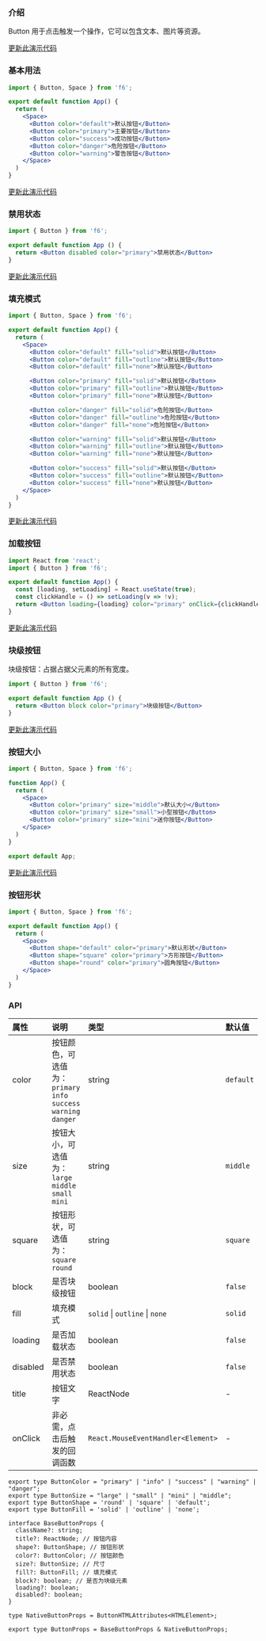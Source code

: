 <div class="block-panel">

<h3>介绍</h3>

Button 用于点击触发一个操作，它可以包含文本、图片等资源。


</div>
<div class="block-panel">
        <a class="to-github-link" target="_blank" href=https://github.com/Webang/f6/tree/master/packages/f6/packages/button/demo/basic.md>更新此演示代码</a>
        <h3>基本用法</h3>

```jsx
import { Button, Space } from 'f6';

export default function App() {
  return (
    <Space>
      <Button color="default">默认按钮</Button>
      <Button color="primary">主要按钮</Button>
      <Button color="success">成功按钮</Button>
      <Button color="danger">危险按钮</Button>
      <Button color="warning">警告按钮</Button>
    </Space>
  )
}
```
</div>

<div class="block-panel">
        <a class="to-github-link" target="_blank" href=https://github.com/Webang/f6/tree/master/packages/f6/packages/button/demo/disabled.md>更新此演示代码</a>
        <h3>禁用状态</h3>

```jsx
import { Button } from 'f6';

export default function App () {
  return <Button disabled color="primary">禁用状态</Button>
}
```
</div>

<div class="block-panel">
        <a class="to-github-link" target="_blank" href=https://github.com/Webang/f6/tree/master/packages/f6/packages/button/demo/fill.md>更新此演示代码</a>
        <h3>填充模式</h3>

```jsx
import { Button, Space } from 'f6';

export default function App() {
  return (
    <Space>
      <Button color="default" fill="solid">默认按钮</Button>
      <Button color="default" fill="outline">默认按钮</Button>
      <Button color="default" fill="none">默认按钮</Button>

      <Button color="primary" fill="solid">默认按钮</Button>
      <Button color="primary" fill="outline">默认按钮</Button>
      <Button color="primary" fill="none">默认按钮</Button>

      <Button color="danger" fill="solid">危险按钮</Button>
      <Button color="danger" fill="outline">危险按钮</Button>
      <Button color="danger" fill="none">危险按钮</Button>

      <Button color="warning" fill="solid">默认按钮</Button>
      <Button color="warning" fill="outline">默认按钮</Button>
      <Button color="warning" fill="none">默认按钮</Button>

      <Button color="success" fill="solid">默认按钮</Button>
      <Button color="success" fill="outline">默认按钮</Button>
      <Button color="success" fill="none">默认按钮</Button>
    </Space>
  )
}
```
</div>

<div class="block-panel">
        <a class="to-github-link" target="_blank" href=https://github.com/Webang/f6/tree/master/packages/f6/packages/button/demo/loading.md>更新此演示代码</a>
        <h3>加载按钮</h3>

```jsx
import React from 'react';
import { Button } from 'f6';

export default function App() {
  const [loading, setLoading] = React.useState(true);
  const clickHandle = () => setLoading(v => !v);
  return <Button loading={loading} color="primary" onClick={clickHandle}>块级按钮</Button>
}
```
</div>

<div class="block-panel">
        <a class="to-github-link" target="_blank" href=https://github.com/Webang/f6/tree/master/packages/f6/packages/button/demo/block.md>更新此演示代码</a>
        <h3>块级按钮</h3>

块级按钮：占据占据父元素的所有宽度。

```jsx
import { Button } from 'f6';

export default function App () {
  return <Button block color="primary">块级按钮</Button>
}
```
</div>

<div class="block-panel">
        <a class="to-github-link" target="_blank" href=https://github.com/Webang/f6/tree/master/packages/f6/packages/button/demo/size.md>更新此演示代码</a>
        <h3>按钮大小</h3>

```jsx
import { Button, Space } from 'f6';

function App() {
  return (
    <Space>
      <Button color="primary" size="middle">默认大小</Button>
      <Button color="primary" size="small">小型按钮</Button>
      <Button color="primary" size="mini">迷你按钮</Button>
    </Space>
  )
}

export default App;
```
</div>

<div class="block-panel">
        <a class="to-github-link" target="_blank" href=https://github.com/Webang/f6/tree/master/packages/f6/packages/button/demo/shape.md>更新此演示代码</a>
        <h3>按钮形状</h3>

```jsx
import { Button, Space } from 'f6';

export default function App() {
  return (
    <Space>
      <Button shape="default" color="primary">默认形状</Button>
      <Button shape="square" color="primary">方形按钮</Button>
      <Button shape="round" color="primary">圆角按钮</Button>
    </Space>
  )
}
```
</div>
<div class="block-panel">

<h3>API</h3>

| 属性 | 说明 | 类型 | 默认值 |
| :-  | :- | :- | :- |
| color | 按钮颜色，可选值为：`primary` `info` `success` `warning` `danger` | string | `default` |
| size | 按钮大小，可选值为：`large` `middle` `small` `mini` | string | `middle` |
| square | 按钮形状，可选值为：`square` `round` | string | `square` |
| block | 是否块级按钮 | boolean | `false` |
| fill | 填充模式 | `solid` \| `outline` \| `none` | `solid` |
| loading | 是否加载状态 | boolean | `false` |
| disabled | 是否禁用状态 | boolean | `false` |
| title | 按钮文字 | ReactNode | - |
| onClick |	非必需，点击后触发的回调函数 | `React.MouseEventHandler<Element>` | - |


```tsx
export type ButtonColor = "primary" | "info" | "success" | "warning" | "danger";
export type ButtonSize = "large" | "small" | "mini" | "middle";
export type ButtonShape = 'round' | 'square' | 'default';
export type ButtonFill = 'solid' | 'outline' | 'none';

interface BaseButtonProps {
  className?: string;
  title?: ReactNode; // 按钮内容
  shape?: ButtonShape; // 按钮形状
  color?: ButtonColor; // 按钮颜色
  size?: ButtonSize; // 尺寸
  fill?: ButtonFill; // 填充模式
  block?: boolean; // 是否为块级元素
  loading?: boolean;
  disabled?: boolean;
}

type NativeButtonProps = ButtonHTMLAttributes<HTMLElement>;

export type ButtonProps = BaseButtonProps & NativeButtonProps;
```
</div>